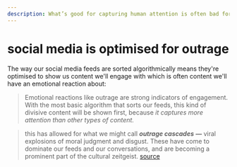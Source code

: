 ```yaml
---
description: What’s good for capturing human attention is often bad for humans.
---
```


# social media is optimised for outrage

The way our social media feeds are sorted algorithmically means they're optimised to show us content we'll engage with which is often content we'll have an emotional reaction about: 

> Emotional reactions like outrage are strong indicators of engagement. With the most basic algorithm that sorts our feeds, this kind of divisive content will be shown first, because _it captures more attention than other types of content._

> this has allowed for what we might call _**outrage cascades**_ **—** viral explosions of moral judgment and disgust. These have come to dominate our feeds and our conversations, and are becoming a prominent part of the cultural zeitgeist. [source](https://medium.com/s/story/how-to-fix-what-social-media-has-broken-cb0b2737128)



